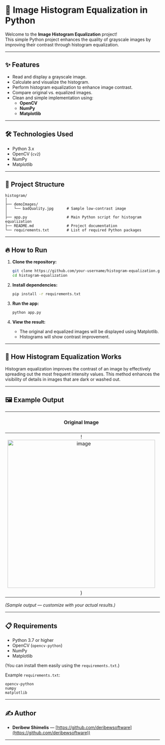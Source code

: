 
# 📸 Image Histogram Equalization in Python

Welcome to the **Image Histogram Equalization** project!  
This simple Python project enhances the quality of grayscale images by improving their contrast through histogram equalization.

---

## ✨ Features
- Read and display a grayscale image.
- Calculate and visualize the histogram.
- Perform histogram equalization to enhance image contrast.
- Compare original vs. equalized images.
- Clean and simple implementation using:
  - **OpenCV**
  - **NumPy**
  - **Matplotlib**

---

## 🛠️ Technologies Used
- Python 3.x
- OpenCV (`cv2`)
- NumPy
- Matplotlib

---

## 📂 Project Structure
```
histogram/
│
├── demoImages/
│   └── badQuality.jpg      # Sample low-contrast image
│
├── app.py                  # Main Python script for histogram equalization
├── README.md               # Project documentation
└── requirements.txt        # List of required Python packages
```

---

## 🔥 How to Run

1. **Clone the repository:**
   ```bash
   git clone https://github.com/your-username/histogram-equalization.git
   cd histogram-equalization
   ```

2. **Install dependencies:**
   ```bash
   pip install -r requirements.txt
   ```

3. **Run the app:**
   ```bash
   python app.py
   ```

4. **View the result:**
   - The original and equalized images will be displayed using Matplotlib.
   - Histograms will show contrast improvement.

---

## 🧠 How Histogram Equalization Works

Histogram equalization improves the contrast of an image by effectively spreading out the most frequent intensity values. This method enhances the visibility of details in images that are dark or washed out.

---

## 🖼️ Example Output

| Original Image | After Histogram Equalization |
| :------------: | :---------------------------: |
| !<img width="480" alt="image" src="https://github.com/user-attachments/assets/4cf27f0f-ae06-440e-8d12-384300a12808" />
)  |

*(Sample output — customize with your actual results.)*

---

## 📋 Requirements

- Python 3.7 or higher
- OpenCV (`opencv-python`)
- NumPy
- Matplotlib

(You can install them easily using the `requirements.txt`.)

Example `requirements.txt`:
```
opencv-python
numpy
matplotlib
```

---

## ✍️ Author
- **Deribew Shimelis** — [https://github.com/deribewsoftware](https://github.com/deribewsoftware))

---



